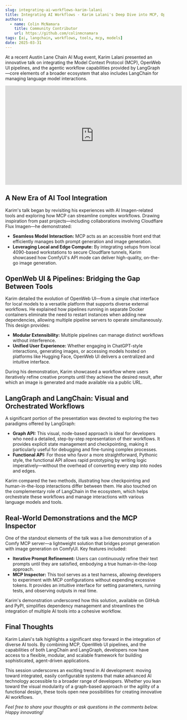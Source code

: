 ```yaml
---
slug: integrating-ai-workflows-karim-lalani
title: Integrating AI Workflows - Karim Lalani's Deep Dive into MCP, OpenWeb UI, LangChain, and LangGraph
authors:
  - name: Colin McNamara
    title: Community Contributor
    url: https://github.com/colinmcnamara
tags: [ai, langchain, workflows, tools, mcp, models]
date: 2025-03-31
---
```


At a recent Austin Lane Chain AI Mug event, Karim Lalani presented an innovative talk on integrating the Model Context Protocol (MCP), OpenWeb UI pipelines, and the agentic workflow capabilities provided by LangGraph—core elements of a broader ecosystem that also includes LangChain for managing language model interactions.

<!-- truncate -->

<iframe width="560" height="315" src="https://www.youtube.com/embed/rq69zhxZS-8" title="Karim Lalani's talk on integrating AI workflows" frameborder="0" allow="accelerometer; autoplay; clipboard-write; encrypted-media; gyroscope; picture-in-picture" allowfullscreen></iframe>

## A New Era of AI Tool Integration

Karim's talk began by revisiting his experiences with AI Imagen-related tools and exploring how MCP can streamline complex workflows. Drawing inspiration from past projects—including collaborations involving Cloudflare Flux Imagen—he demonstrated:

- **Seamless Model Interaction:** MCP acts as an accessible front end that efficiently manages both prompt generation and image generation.
- **Leveraging Local and Edge Compute:** By integrating setups from local 4090-based workstations to secure Cloudflare tunnels, Karim showcased how ComfyUI's API mode can deliver high-quality, on-the-go image generation.

## OpenWeb UI & Pipelines: Bridging the Gap Between Tools

Karim detailed the evolution of OpenWeb UI—from a simple chat interface for local models to a versatile platform that supports diverse external workflows. He explained how pipelines running in separate Docker containers eliminate the need to restart instances when adding new dependencies, allowing multiple pipeline servers to operate simultaneously. This design provides:

- **Modular Extensibility:** Multiple pipelines can manage distinct workflows without interference.
- **Unified User Experience:** Whether engaging in ChatGPT-style interactions, generating images, or accessing models hosted on platforms like Hugging Face, OpenWeb UI delivers a centralized and intuitive interface.

During his demonstration, Karim showcased a workflow where users iteratively refine creative prompts until they achieve the desired result, after which an image is generated and made available via a public URL.

## LangGraph and LangChain: Visual and Orchestrated Workflows

A significant portion of the presentation was devoted to exploring the two paradigms offered by LangGraph:

- **Graph API:** This visual, node-based approach is ideal for developers who need a detailed, step-by-step representation of their workflows. It provides explicit state management and checkpointing, making it particularly useful for debugging and fine-tuning complex processes.
- **Functional API:** For those who favor a more straightforward, Pythonic style, the functional API allows rapid prototyping by writing logic imperatively—without the overhead of converting every step into nodes and edges.

Karim compared the two methods, illustrating how checkpointing and human-in-the-loop interactions differ between them. He also touched on the complementary role of LangChain in the ecosystem, which helps orchestrate these workflows and manage interactions with various language models and tools.

## Real-World Demonstrations and the MCP Inspector

One of the standout elements of the talk was a live demonstration of a Comfy MCP server—a lightweight solution that bridges prompt generation with image generation on ComfyUI. Key features included:

- **Iterative Prompt Refinement:** Users can continuously refine their text prompts until they are satisfied, embodying a true human-in-the-loop approach.
- **MCP Inspector:** This tool serves as a test harness, allowing developers to experiment with MCP configurations without expending excessive tokens. It provides an intuitive interface for setting parameters, running tests, and observing outputs in real time.

Karim's demonstration underscored how this solution, available on GitHub and PyPI, simplifies dependency management and streamlines the integration of multiple AI tools into a cohesive workflow.

## Final Thoughts

Karim Lalani's talk highlights a significant step forward in the integration of diverse AI tools. By combining MCP, OpenWeb UI pipelines, and the capabilities of both LangChain and LangGraph, developers now have access to a flexible, modular, and scalable framework for building sophisticated, agent-driven applications.

This session underscores an exciting trend in AI development: moving toward integrated, easily configurable systems that make advanced AI technology accessible to a broader range of developers. Whether you lean toward the visual modularity of a graph-based approach or the agility of a functional design, these tools open new possibilities for creating innovative AI workflows.

*Feel free to share your thoughts or ask questions in the comments below. Happy innovating!*
